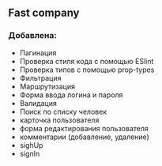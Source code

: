 ## Fast company

### Добавлена:

- Пагинация
- Проверка стиля кода с помощью ESlint
- Проверка типов с помощью prop-types
- Фильтрация
- Маршрутизация
- Форма ввода логина и пароля
- Валидация
- Поиск по списку человек
- карточка пользователя
- форма редактирования пользователя
- комментарии (добавление, удаление)
- sighUp
- signIn
